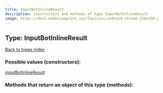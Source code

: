 ```yaml
---
title: InputBotInlineResult
description: constructors and methods of type InputBotInlineResult
image: https://docs.madelineproto.xyz/favicons/android-chrome-256x256.png
---
```

## Type: InputBotInlineResult  
[Back to types index](index.md)



### Possible values (constructors):

[inputBotInlineResult](../constructors/inputBotInlineResult.md)  



### Methods that return an object of this type (methods):



